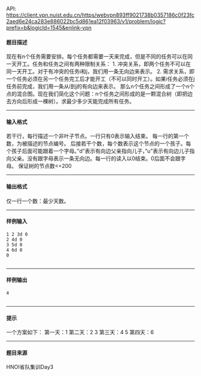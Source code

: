 API: https://client.vpn.nuist.edu.cn/https/webvpn893ff9021738b0357186c0f23fc2aed6e24ca283e886022bc5d861ea12f03963/v1/problem/logic?prefix=b&logicId=1545&enlink-vpn

#### 题目描述

现在有n个任务需要安排。每个任务都需要一天来完成，但是不同的任务可以在同一天开工。任务和任务之间有两种限制关系： 1. 冲突关系，即两个任务不可以在同一天开工。对于有冲突的任务i和j，我们用一条无向边来表示。 2. 需求关系，即一个任务必须在另一个任务完工后才能开工（不可以同时开工）。如果i任务必须在j任务前完成，我们用一条从i到j的有向边来表示。 那么n个任务之间形成了一个n个点的混合图。现在我们简化这个问题：n个任务之间形成的是一颗混合树（即把边去方向后形成一棵树）。求最少多少天能完成所有任务。

---

#### 输入格式

若干行，每行描述一个非叶子节点。一行只有0表示输入结束。 每一行的第一个数，为被描述的节点编号。 后接若干个数，每个数表示这个节点的一个孩子。每个孩子后面可能跟着一个字母。”d”表示有向边父亲指向儿子，”u”表示有向边儿子指向父亲。没有跟字母表示一条无向边。每一行的读入以0结束。0后面不会跟字母。 保证树的节点数<=200

---

#### 输出格式

仅一行一个数：最少天数。

---

#### 样例输入
```
1 2 3d 0
2 4d 0
3 5d 0
4 6d 0
0


```

---

#### 样例输出
```
4


```

---

#### 提示

一个方案如下： 第一天：1 第二天：2 3 第三天：4 5 第四天：6

---

#### 题目来源

HNOI省队集训Day3